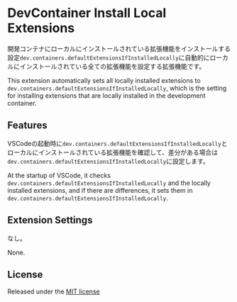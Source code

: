 # DevContainer Install Local Extensions

開発コンテナにローカルにインストールされている拡張機能をインストールする設定`dev.containers.defaultExtensionsIfInstalledLocally`に自動的にローカルにインストールされている全ての拡張機能を設定する拡張機能です。

This extension automatically sets all locally installed extensions to `dev.containers.defaultExtensionsIfInstalledLocally`, which is the setting for installing extensions that are locally installed in the development container.

## Features

VSCodeの起動時に`dev.containers.defaultExtensionsIfInstalledLocally`とローカルにインストールされている拡張機能を確認して、差分がある場合は`dev.containers.defaultExtensionsIfInstalledLocally`に設定します。

At the startup of VSCode, it checks `dev.containers.defaultExtensionsIfInstalledLocally` and the locally installed extensions, and if there are differences, it sets them in `dev.containers.defaultExtensionsIfInstalledLocally`.

## Extension Settings

なし。

None.

## License

Released under the [MIT license](https://opensource.org/license/mit)

